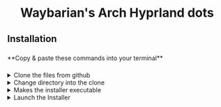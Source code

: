<div align="center">
	<h1> Waybarian's Arch Hyprland dots </h1>
	<h3></h3>
</div>

<div align="left">
	<h2> Installation</h2>
	<h3></h3>
</div>
**Copy & paste these commands into your terminal**
<h3></h3>

<details>
	<summary> Clone the files from github </summary>
	
	git clone https://github.com/waybarian/arch-hyprland.git
</details>

<details>
	<summary> Change directory into the clone </summary>

	cd arch-hyprland
</details>

<details>
	<summary> Makes the installer executable </summary>
	
	chmod +x install.sh
</details>

<details>
	<summary> Launch the Installer </summary>
	
	./install.sh
</details>

